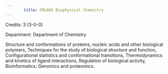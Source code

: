 ```yaml
---
        title: CML665 Biophysical Chemistry
---
```

Credits: 3 (3-0-0)

Department: Department of Chemistry

Structure and conformations of proteins, nucleic acids and other biological polymers, Techniques for the study of biological structure and function, Configurational statistics and conformational transitions, Thermodynamics and kinetics of ligand interactions, Regulation of biological activity, Bioinformatics: Genomics and proteomics.
